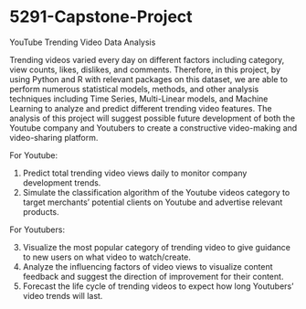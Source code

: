 # 5291-Capstone-Project
YouTube Trending Video Data Analysis 

Trending videos varied every day on different factors including category, view counts,
likes, dislikes, and comments. Therefore, in this project, by using Python and R with relevant
packages on this dataset, we are able to perform numerous statistical models, methods, and other
analysis techniques including Time Series, Multi-Linear models, and Machine Learning to
analyze and predict different trending video features. The analysis of this project will suggest
possible future development of both the Youtube company and Youtubers to create a constructive
video-making and video-sharing platform.

For Youtube:

1. Predict total trending video views daily to monitor company development trends.
2. Simulate the classification algorithm of the Youtube videos category to target
merchants’ potential clients on Youtube and advertise relevant products.

For Youtubers:

3. Visualize the most popular category of trending video to give guidance to new
users on what video to watch/create.
4. Analyze the influencing factors of video views to visualize content feedback and
suggest the direction of improvement for their content.
5. Forecast the life cycle of trending videos to expect how long Youtubers’ video
trends will last.


